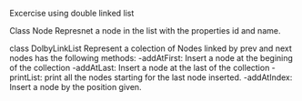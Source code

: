 Excercise using double linked list

Class Node
	Represnet a node in the list with the properties id and name.

class DolbyLinkList
	Represent a colection of Nodes linked by prev and next nodes has the following methods:
	-addAtFirst: Insert a node at the begining of the collection
	-addAtLast: Insert a node at the last of the collection
	-printList: print all the nodes starting for the last node inserted.
	-addAtIndex: Insert a node by the position given.
